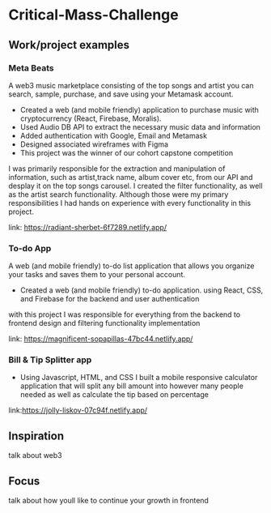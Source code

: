 # Critical-Mass-Challenge
## Work/project examples
### Meta Beats
A web3 music marketplace consisting of the top songs and artist you can search, 
sample, purchase, and save using your Metamask account. 
* Created a web (and mobile friendly) application to purchase music with 
cryptocurrency (React, Firebase, Moralis).
* Used Audio DB API to extract the necessary music data and information
* Added authentication with Google, Email and Metamask
* Designed associated wireframes with Figma 
* This project was the winner of our cohort capstone competition

I was primarily responsible for the extraction and manipulation of information, such as artist,track name, album cover etc, from our API and desplay it on the top songs carousel. I created the filter functionality, as well as the artist search functionality. Although those were my primary responsibilities I had hands on experience with every functionality in this project.

link: https://radiant-sherbet-6f7289.netlify.app/

### To-do App
A web (and mobile friendly) to-do list application that allows you organize your tasks 
and saves them to your personal account.
* Created a web (and mobile friendly) to-do application. using React, CSS, 
and Firebase for the backend and user authentication

with this project I was responsible for everything from the backend to frontend design and filtering functionality implementation 

link: https://magnificent-sopapillas-47bc44.netlify.app/

### Bill & Tip Splitter app
* Using Javascript, HTML, and CSS I built a mobile responsive calculator application that will split any bill amount into however many people needed as well as calculate the tip based on percentage

link:https://jolly-liskov-07c94f.netlify.app/
## Inspiration
talk about web3
## Focus
talk about how youll like to continue your growth in frontend
